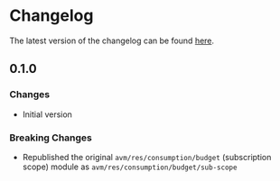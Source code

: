 # Changelog

The latest version of the changelog can be found [here](https://github.com/Azure/bicep-registry-modules/blob/main/avm/res/consumption/budget/sub-scope/CHANGELOG.md).

## 0.1.0

### Changes

- Initial version

### Breaking Changes

- Republished the original `avm/res/consumption/budget` (subscription scope) module as `avm/res/consumption/budget/sub-scope`
